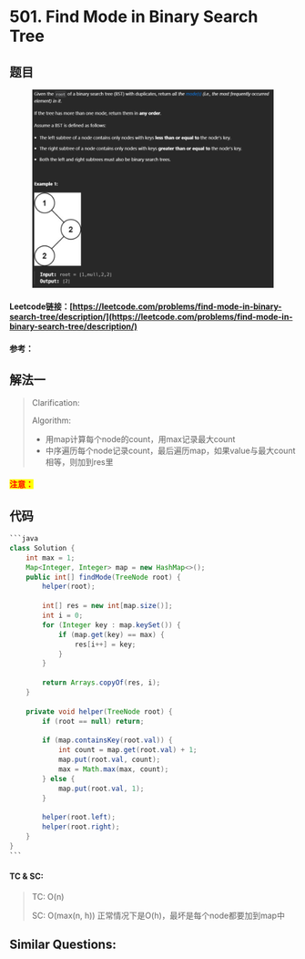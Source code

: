 # 501. Find Mode in Binary Search Tree

## 题目

<figure><img src=".gitbook/assets/image (3).png" alt=""><figcaption></figcaption></figure>

#### Leetcode链接：[https://leetcode.com/problems/find-mode-in-binary-search-tree/description/](https://leetcode.com/problems/find-mode-in-binary-search-tree/description/)

#### 参考：

## 解法一

> Clarification:&#x20;
>
> Algorithm:&#x20;
>
> * 用map计算每个node的count，用max记录最大count
> * 中序遍历每个node记录count，最后遍历map，如果value与最大count相等，则加到res里

#### <mark style="color:red;">注意：</mark>

## 代码

````java
```java
class Solution {
    int max = 1;
    Map<Integer, Integer> map = new HashMap<>();
    public int[] findMode(TreeNode root) {
        helper(root);

        int[] res = new int[map.size()];
        int i = 0;
        for (Integer key : map.keySet()) {
            if (map.get(key) == max) {
                res[i++] = key;
            }
        } 

        return Arrays.copyOf(res, i);
    }

    private void helper(TreeNode root) {
        if (root == null) return;

        if (map.containsKey(root.val)) {
            int count = map.get(root.val) + 1;
            map.put(root.val, count);
            max = Math.max(max, count);
        } else {
            map.put(root.val, 1);
        }

        helper(root.left);
        helper(root.right);
    }
}
```
````

#### TC & SC:&#x20;

> TC: O(n)
>
> SC: O(max(n, h)) 正常情况下是O(h)，最坏是每个node都要加到map中

## **Similar Questions:**&#x20;
